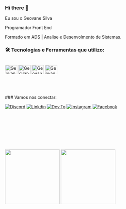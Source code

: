 ### Hi there 👋

Eu sou o Geovane Silva

Programador Front End

Formado em ADS  | Analise e Desenvolmento de Sistemas.


### 🛠️ Tecnologias e Ferramentas que utilizo:

<br>
<div>
  
<img align="center" alt="Geovane-html" height="30" width="40" src="https://cdn.jsdelivr.net/gh/devicons/devicon/icons/html5/html5-original.svg"/>
<img align="center" alt="Geovane-css" height="30" width="40" src="https://cdn.jsdelivr.net/gh/devicons/devicon/icons/css3/css3-original.svg"/>
<img align="center" alt="Geovane-js" height="30" width="40" src="https://cdn.jsdelivr.net/gh/devicons/devicon/icons/javascript/javascript-original.svg"/>
<img align="center" alt="Geovane-React" height="30" width="40" src="https://img.shields.io/badge/React-20232A?style=for-the-badge&logo=react&logoColor=61DAFB"/>
  
</div>
 <br>
 <br>
 <br>
 <br>
  ### Vamos nos conectar:

[![Discord](https://img.shields.io/badge/Discord-7289DA?style=for-the-badge&logo=discord&logoColor=white)](https://discord.gg/t5Jg65HFr3/)
[![Linkdin](https://img.shields.io/badge/LinkedIn-0077B5?style=for-the-badge&logo=linkedin&logoColor=white)](https://www.linkedin.com/in/tomazigeovane/)
[![Dev.To](https://img.shields.io/badge/dev.to-0A0A0A?style=for-the-badge&logo=dev.to&logoColor=white)](https://dev.to/devgeofelix)
[![Instagram](https://img.shields.io/badge/Instagram-E4405F?style=for-the-badge&logo=instagram&logoColor=white)](https://www.instagram.com/geovanetomazi/)
[![Facebook](https://img.shields.io/badge/Facebook-1877F2?style=for-the-badge&logo=facebook&logoColor=white)](https://www.facebook.com/geovane.tomazi/)
 
 <br>
 <br>
 <br>
 <br>
 <br>
 <br>
 <br>
 
<div>
  <img height="180em" src="https://github-readme-stats.vercel.app/api?username=devgeofelix&show_icons=true&theme=tokyonight"/>
  <img height="180em" src="https://github-readme-stats.vercel.app/api/top-langs/?username=devgeofelix&layout=compact&theme=tokyonight"/>
</div>
<br>
<br>
<br>
<br>
 <br><br>
 <br>







